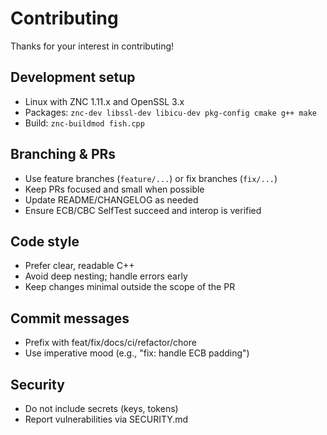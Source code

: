 # Contributing

Thanks for your interest in contributing!

## Development setup
- Linux with ZNC 1.11.x and OpenSSL 3.x
- Packages: `znc-dev libssl-dev libicu-dev pkg-config cmake g++ make`
- Build: `znc-buildmod fish.cpp`

## Branching & PRs
- Use feature branches (`feature/...`) or fix branches (`fix/...`)
- Keep PRs focused and small when possible
- Update README/CHANGELOG as needed
- Ensure ECB/CBC SelfTest succeed and interop is verified

## Code style
- Prefer clear, readable C++
- Avoid deep nesting; handle errors early
- Keep changes minimal outside the scope of the PR

## Commit messages
- Prefix with feat/fix/docs/ci/refactor/chore
- Use imperative mood (e.g., "fix: handle ECB padding")

## Security
- Do not include secrets (keys, tokens)
- Report vulnerabilities via SECURITY.md

